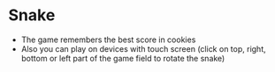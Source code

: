 # Snake
* The game remembers the best score in cookies
* Also you can play on devices with touch screen (click on top, right, bottom or left part of the game field to rotate the snake)